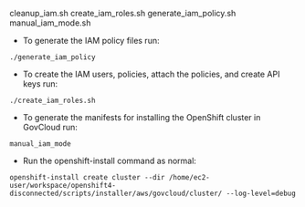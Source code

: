 

cleanup_iam.sh
create_iam_roles.sh
generate_iam_policy.sh
manual_iam_mode.sh


- To generate the IAM policy files run:
```
./generate_iam_policy
```

- To create the IAM users, policies, attach the policies, and create API keys run:
```
./create_iam_roles.sh
```

- To generate the manifests for installing the OpenShift cluster in GovCloud run:
```
manual_iam_mode
```

- Run the openshift-install command as normal:
```
openshift-install create cluster --dir /home/ec2-user/workspace/openshift4-disconnected/scripts/installer/aws/govcloud/cluster/ --log-level=debug
```
